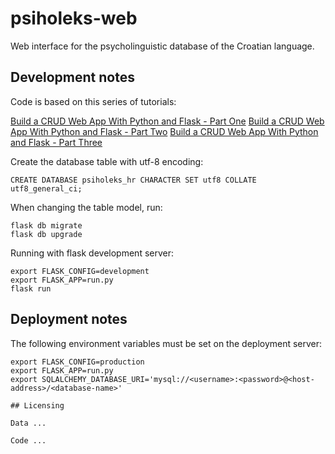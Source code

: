 # psiholeks-web

Web interface for the psycholinguistic database of the Croatian language.

## Development notes

Code is based on this series of tutorials:

[Build a CRUD Web App With Python and Flask - Part One](https://scotch.io/tutorials/build-a-crud-web-app-with-python-and-flask-part-one)
[Build a CRUD Web App With Python and Flask - Part Two](https://scotch.io/tutorials/build-a-crud-web-app-with-python-and-flask-part-two)
[Build a CRUD Web App With Python and Flask - Part Three](https://scotch.io/tutorials/build-a-crud-web-app-with-python-and-flask-part-three)

Create the database table with utf-8 encoding:
```
CREATE DATABASE psiholeks_hr CHARACTER SET utf8 COLLATE utf8_general_ci;
```

When changing the table model, run:
```
flask db migrate
flask db upgrade
```

Running with flask development server:

```
export FLASK_CONFIG=development
export FLASK_APP=run.py
flask run
```

## Deployment notes

The following environment variables must be set on the deployment server:
```
export FLASK_CONFIG=production
export FLASK_APP=run.py
export SQLALCHEMY_DATABASE_URI='mysql://<username>:<password>@<host-address>/<database-name>'

## Licensing

Data ...

Code ...
